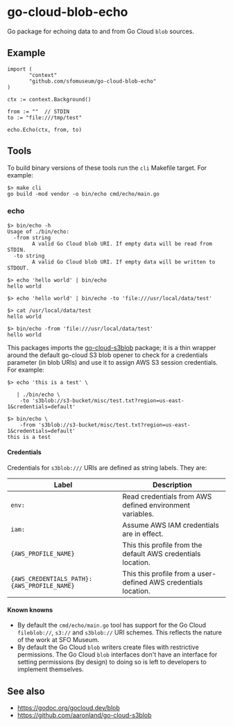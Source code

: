# go-cloud-blob-echo

Go package for echoing data to and from Go Cloud `blob` sources.

## Example

```
import (
       "context"
       "github.com/sfomuseum/go-cloud-blob-echo"
)

ctx := context.Background()

from := ""	// STDIN
to := "file:///tmp/test"

echo.Echo(ctx, from, to)
```

## Tools

To build binary versions of these tools run the `cli` Makefile target. For example:

```
$> make cli
go build -mod vendor -o bin/echo cmd/echo/main.go
```

### echo

```
$> bin/echo -h
Usage of ./bin/echo:
  -from string
    	A valid Go Cloud blob URI. If empty data will be read from STDIN.
  -to string
    	A valid Go Cloud blob URI. If empty data will be written to STDOUT.
```

```
$> echo 'hello world' | bin/echo 
hello world
```

```
$> echo 'hello world' | bin/echo -to 'file:///usr/local/data/test'

$> cat /usr/local/data/test
hello world
```

```
$> bin/echo -from 'file:///usr/local/data/test'
hello world
```

This packages imports the [go-cloud-s3blob](https://github.com/aaronland/go-cloud-s3blob) package; it is a thin wrapper around the default go-cloud S3 blob opener to check for a credentials parameter (in blob URIs) and use it to assign AWS S3 session credentials. For example:

```
$> echo 'this is a test' \

   | ./bin/echo \
   	-to 's3blob://s3-bucket/misc/test.txt?region=us-east-1&credentials=default'

$> bin/echo \
	-from 's3blob://s3-bucket/misc/test.txt?region=us-east-1&credentials=default'
this is a test
```

#### Credentials

Credentials for `s3blob:///` URIs are defined as string labels. They are:

| Label | Description |
| --- | --- |
| `env:` | Read credentials from AWS defined environment variables. |
| `iam:` | Assume AWS IAM credentials are in effect. |
| `{AWS_PROFILE_NAME}` | This this profile from the default AWS credentials location. |
| `{AWS_CREDENTIALS_PATH}:{AWS_PROFILE_NAME}` | This this profile from a user-defined AWS credentials location. |

#### Known knowns

* By default the `cmd/echo/main.go` tool has support for the Go Cloud `fileblob://`, `s3://` and `s3blob://` URI schemes. This reflects the nature of the work at SFO Museum.
* By default the Go Cloud `blob` writers create files with restrictive permissions. The Go Cloud `blob` interfaces don't have an interface for setting permissions (by design) to doing so is left to developers to implement themselves.

## See also

* https://godoc.org/gocloud.dev/blob
* https://github.com/aaronland/go-cloud-s3blob